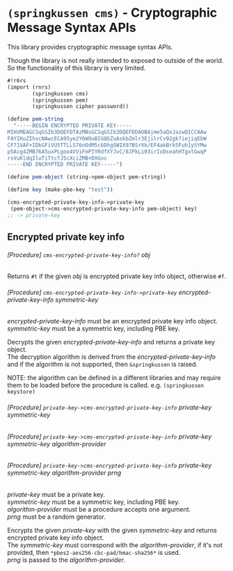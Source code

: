 `(springkussen cms)` - Cryptographic Message Syntax APIs
========================================================

This library provides cryptographic message syntax APIs.

Though the library is not really intended to exposed to outside
of the world. So the functionality of this library is very limited.

```scheme
#!r6rs
(import (rnrs)
        (springkussen cms)
		(springkussen pem)
        (springkussen cipher password))

(define pem-string
  "-----BEGIN ENCRYPTED PRIVATE KEY-----
MIHVMEAGCSqGSIb3DQEFDTAzMBsGCSqGSIb3DQEFDDAOBAjme5aQxJazwQICCAAw
FAYIKoZIhvcNAwcECA95ye2Y6WOuBIGQGZuAskbZmlr3EjilrCv92gk7iejiqEbW
CF71VAF+IDkGFiVU5TTLLS76nOdM5c6DhgSWIX97BSrXk/EF4akBrk5Fuh1y5YMw
p5Acg4ZMB76A5uxPLgoo4VViFmPIYRdfXYJvC/8JPkLi03irIoDseahHTgxtGwqP
rsVuKldqIluTiTtcfJ5cXciZMB+DXGoc
-----END ENCRYPTED PRIVATE KEY-----")

(define pem-object (string->pem-object pem-string))

(define key (make-pbe-key "test"))

(cms-encrypted-private-key-info->private-key 
 (pem-object->cms-encrypted-private-key-info pem-object) key)
;; -> private-key
```

Encrypted private key info
--------------------------

###### [Procedure] `cms-encrypted-private-key-info?` _obj_

Returns `#t` if the given _obj_ is encrypted private key info object,
otherwise `#f`.

###### [Procedure] `cms-encrypted-private-key-info->private-key` _encrypted-private-key-info_ _symmetric-key_

_encrypted-private-key-info_ must be an encrypted private key info object.  
_symmetric-key_ must be a symmetric key, including PBE key.

Decrypts the given _encrypted-private-key-info_ and returns a private key
object.  
The decryption algorithm is derived from the _encrypted-private-key-info_
and if the algorithm is not supported, then `&springkussen` is raised.

NOTE: the algorithm can be defined in a different libraries and may require
them to be loaded before the procedure is called. e.g. `(springkussen keystore)`

###### [Procedure] `private-key->cms-encrypted-private-key-info` _private-key_ _symmetric-key_
###### [Procedure] `private-key->cms-encrypted-private-key-info` _private-key_ _symmetric-key_ _algorithm-provider_
###### [Procedure] `private-key->cms-encrypted-private-key-info` _private-key_ _symmetric-key_ _algorithm-provider_ _prng_

_private-key_ must be a private key.  
_symmetric-key_ must be a symmetric key, including PBE key.  
_algorithm-provider_ must be a procedure accepts one argument.  
_prng_ must be a random generator.

Encrypts the given _private-key_ with the given _symmetric-key_ and returns
encrypted private key info object.  
The _symmetric-key_ must correspond with the _algorithm-provider_, if it's
not provided, then `*pbes2-aes256-cbc-pad/hmac-sha256*` is used.  
_prng_ is passed to the _algorithm-provider_.
